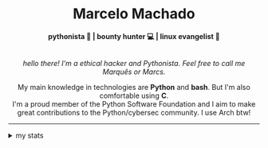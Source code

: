 <h1 align="center"> Marcelo Machado </h1> <!-- <img src="https://tryhackme-badges.s3.amazonaws.com/mmaachado.png" alt="TryHackMe"> -->
    
<div align="center">
<b>pythonista 🐍 | bounty hunter 💻 | linux evangelist 🐧</b>
<br>
<br>

<i>hello there! I'm a ethical hacker and Pythonista. Feel free to call me Marquês or Marcs.</i>

<p>

My main knowledge in technologies are **Python** and **bash**. But I'm also comfortable using **C**. <br/>
I'm a proud member of the Python Software Foundation and I aim to make great contributions to the Python/cybersec community. I use Arch btw!
</p>

</div>

---

<details closed>    
<summary>my stats</summary>

<!--START_SECTION:waka-->
**I'm a Night 🦉** 

```text
🌞 Morning    38 commits     ███░░░░░░░░░░░░░░░░░░░░░░   13.67% 
🌆 Daytime    81 commits     ███████░░░░░░░░░░░░░░░░░░   29.14% 
🌃 Evening    148 commits    █████████████░░░░░░░░░░░░   53.24% 
🌙 Night      11 commits     █░░░░░░░░░░░░░░░░░░░░░░░░   3.96%

```


📊 **This Week I Spent My Time On** 

```text
⌚︎ Time Zone: America/Sao_Paulo

💬 Programming Languages: 
Python                   7 hrs 3 mins        █████████████████░░░░░░░░   67.7% 
Emacs Lisp               1 hr 38 mins        ████░░░░░░░░░░░░░░░░░░░░░   15.75% 
C                        50 mins             ██░░░░░░░░░░░░░░░░░░░░░░░   8.01% 
TOML                     20 mins             ░░░░░░░░░░░░░░░░░░░░░░░░░   3.3% 
Markdown                 8 mins              ░░░░░░░░░░░░░░░░░░░░░░░░░   1.31%

🔥 Editors: 
VS Code                  9 hrs 2 mins        █████████████████████░░░░   86.65% 
Emacs                    1 hr 23 mins        ███░░░░░░░░░░░░░░░░░░░░░░   13.35%

💻 Operating System: 
Windows                  9 hrs               █████████████████████░░░░   86.34% 
WSL                      1 hr 25 mins        ███░░░░░░░░░░░░░░░░░░░░░░   13.66%

```


 Last Updated on 04/04/2025
<!--END_SECTION:waka-->

<!-- <div>
        <a target="_blank" rel="noopener noreferrer" href="https://github.com/mmaachado?tab=repositories"><img src="https://github-readme-stats.vercel.app/api/top-langs/?username=mmaachado&hide=html,css,swift,ruby&langs_count=6&hide_border=true&layout=compact&show_icons=true&line_height=10&theme=transparent&title_color=4a86d1&custom_title=favourite%20languages"
       alt="most used languages" align="right"></a>
     <a target="_blank" rel="noopener noreferrer" href="https://wakatime.com/@mmachado"><img width="400rem" src="https://github-readme-stats.vercel.app/api/wakatime?username=mmachado&theme=transparent&hide_border=true&hide=markdown,html,css,text,other,yaml,json,prolog,dart,docker,xml,gitconfig,TSQL&hide_title=true&line_height=50&langs_count=4&layout=default" alt="wakatime stats" align="left" /></a> 
        

</div>

 <img src="https://raw.githubusercontent.com/MicaelliMedeiros/micaellimedeiros/master/image/computer-illustration.png" min-width="400px" max-width="400px" width="400px" align="right" alt="computer-illustration.png"> -->
<!-- [![Buy me a coffee](https://img.shields.io/badge/Buy%20Me%20a%20Coffee-ffdd00?style=for-the-badge&logo=buy-me-a-coffee&logoColor=black)](https://www.buymeacoffee.com/anticodingclub) -->

</details>
